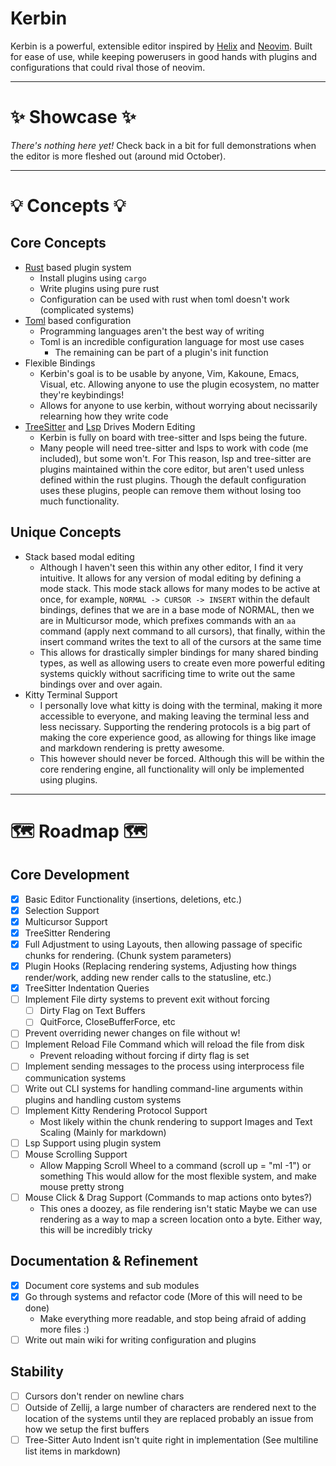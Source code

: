 # Kerbin

Kerbin is a powerful, extensible editor inspired by
[Helix](https://helix-editor.com/) and [Neovim](https://neovim.io/).
Built for ease of use, while keeping powerusers
in good hands with plugins and configurations
that could rival those of neovim.

---

# ✨ Showcase ✨

*There's nothing here yet!* 
Check back in a bit for full demonstrations
when the editor is more fleshed out (around mid October).

---

# 💡 Concepts 💡

## Core Concepts
- [Rust](https://www.rust-lang.org/) based plugin system
    - Install plugins using `cargo`
    - Write plugins using pure rust
    - Configuration can be used with rust when toml doesn't work (complicated systems)
- [Toml](https://toml.io/en/) based configuration
    - Programming languages aren't the best way of writing
    - Toml is an incredible configuration language for most use cases
        - The remaining can be part of a plugin's init function
- Flexible Bindings
    - Kerbin's goal is to be usable by anyone, Vim, Kakoune, Emacs, Visual, etc.
    Allowing anyone to use the plugin ecosystem, no matter they're keybindings!
    - Allows for anyone to use kerbin, without worrying about necissarily relearning how
    they write code
- [TreeSitter](https://tree-sitter.github.io/tree-sitter/) and [Lsp](https://microsoft.github.io/language-server-protocol/) Drives Modern Editing
    - Kerbin is fully on board with tree-sitter and lsps being the future.
    - Many people will need tree-sitter and lsps to work with code (me included), but some won't.
    For This reason, lsp and tree-sitter are plugins maintained within the core editor, but aren't used
    unless defined within the rust plugins. Though the default configuration uses these plugins, people
    can remove them without losing too much functionality.

## Unique Concepts
- Stack based modal editing
    - Although I haven't seen this within any other editor, I find it very intuitive. It allows for any version of modal editing by defining a
    mode stack. This mode stack allows for many modes to be active at once, for example, `NORMAL -> CURSOR -> INSERT` within the default bindings,
    defines that we are in a base mode of NORMAL, then we are in Multicursor mode, which prefixes commands with an `aa` command (apply next command to all cursors),
    that finally, within the insert command writes the text to all of the cursors at the same time
    - This allows for drastically simpler bindings for many shared binding types, as well as allowing users to create even more powerful editing systems quickly without
    sacrificing time to write out the same bindings over and over again.
- Kitty Terminal Support
    - I personally love what kitty is doing with the terminal, making it more accessible to everyone, and making leaving the terminal less and less necissary.
    Supporting the rendering protocols is a big part of making the core experience good, as allowing for things like image and markdown rendering is pretty awesome.
    - This however should never be forced. Although this will be within the core rendering engine, all functionality will only be implemented using plugins.

---

# 🗺️ Roadmap 🗺️

## Core Development
- [x] Basic Editor Functionality (insertions, deletions, etc.)
- [x] Selection Support
- [x] Multicursor Support
- [x] TreeSitter Rendering
- [x] Full Adjustment to using Layouts, then allowing passage of
  specific chunks for rendering. (Chunk system parameters)
- [x] Plugin Hooks (Replacing rendering systems, Adjusting how
  things render/work, adding new render calls to the statusline, etc.)
- [x] TreeSitter Indentation Queries
- [ ] Implement File dirty systems to prevent exit without forcing
    - [ ] Dirty Flag on Text Buffers
    - [ ] QuitForce, CloseBufferForce, etc
- [ ] Prevent overriding newer changes on file without w!
- [ ] Implement Reload File Command which will reload the file from disk
    - Prevent reloading without forcing if dirty flag is set
- [ ] Implement sending messages to the process using interprocess
  file communication systems
- [ ] Write out CLI systems for handling command-line arguments
  within plugins and handling custom systems
- [ ] Implement Kitty Rendering Protocol Support
    - Most likely within the chunk rendering to support
    Images and Text Scaling (Mainly for markdown)
- [ ] Lsp Support using plugin system
- [ ] Mouse Scrolling Support
    - Allow Mapping Scroll Wheel to a command (scroll up = "ml -1") or something
    This would allow for the most flexible system, and make mouse pretty strong
- [ ] Mouse Click & Drag Support (Commands to map actions onto bytes?)
    - This ones a doozey, as file rendering isn't static
    Maybe we can use rendering as a way to map a screen location
    onto a byte. Either way, this will be incredibly tricky

## Documentation & Refinement
- [x] Document core systems and sub modules
- [x] Go through systems and refactor code (More of this will need to be done)
    - Make everything more readable, and stop being afraid of adding more files :)
- [ ] Write out main wiki for writing configuration and plugins

## Stability
- [ ] Cursors don't render on newline chars
- [ ] Outside of Zellij, a large number of characters
are rendered next to the location of the systems until they are replaced
probably an issue from how we setup the first buffers
- [ ] Tree-Sitter Auto Indent isn't quite right in implementation
(See multiline list items in markdown)
